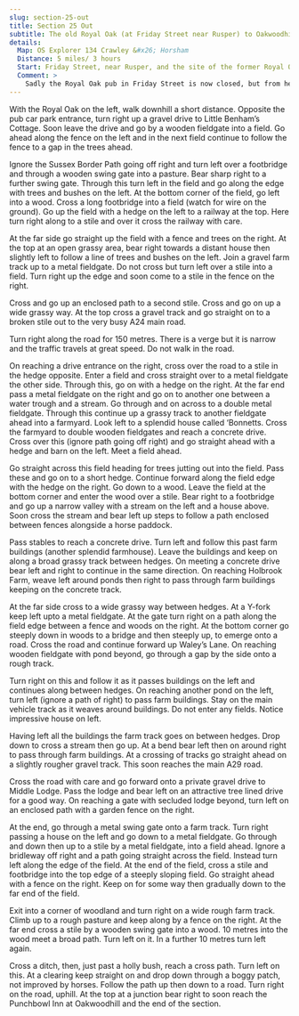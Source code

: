 ```yaml
---
slug: section-25-out
title: Section 25 Out
subtitle: The old Royal Oak (at Friday Street near Rusper) to Oakwoodhill
details:
  Map: OS Explorer 134 Crawley &#x26; Horsham
  Distance: 5 miles/ 3 hours
  Start: Friday Street, near Rusper, and the site of the former Royal Oak pub. Limited parking.
  Comment: >
    Sadly the Royal Oak pub in Friday Street is now closed, but from here there is an excellent and varied day of walking with constant changes of direction and views. Some wonderful farm houses and tranquil woodland paths. A short section of the A24 needs special care and the whole walk contains many stiles, some broken and some very high, as well as many footbridges. After rain stiles and footbridges become very slippery and extra care should be taken.
---
```

With the Royal Oak on the left, walk downhill a short distance. Opposite the pub car park entrance, turn right up a gravel drive to Little Benham’s Cottage. Soon leave the drive and go by a wooden fieldgate into a field. Go ahead along the fence on the left and in the next field continue to follow the fence to a gap in the trees ahead.

Ignore the Sussex Border Path going off right and turn left over a footbridge and through a wooden swing gate into a pasture. Bear sharp right to a further swing gate. Through this turn left in the field and go along the edge with trees and bushes on the left. At the bottom corner of the field, go left into a wood. Cross a long footbridge into a field (watch for wire on the ground). Go up the field with a hedge on the left to a railway at the top. Here turn right along to a stile and over it cross the railway with care.

At the far side go straight up the field with a fence and trees on the right. At the top at an open grassy area, bear right towards a distant house then slightly left to follow a line of trees and bushes on the left. Join a gravel farm track up to a metal fieldgate. Do not cross but turn left over a stile into a field. Turn right up the edge and soon come to a stile in the fence on the right.

Cross and go up an enclosed path to a second stile. Cross and go on up a wide grassy way. At the top cross a gravel track and go straight on to a broken stile out to the very busy A24 main road.

Turn right along the road for 150 metres. There is a verge but it is narrow and the traffic travels at great speed. Do not walk in the road.

On reaching a drive entrance on the right, cross over the road to a stile in the hedge opposite. Enter a field and cross straight over to a metal fieldgate the other side. Through this, go on with a hedge on the right. At the far end pass a metal fieldgate on the right and go on to another one between a water trough and a stream. Go through and on across to a double metal fieldgate. Through this continue up a grassy track to another fieldgate ahead into a farmyard. Look left to a splendid house called ‘Bonnetts. Cross the farmyard to double wooden fieldgates and reach a concrete drive. Cross over this (ignore path going off right) and go straight ahead with a hedge and barn on the left. Meet a field ahead.

Go straight across this field heading for trees jutting out into the field. Pass these and go on to a short hedge. Continue forward along the field edge with the hedge on the right. Go down to a wood. Leave the field at the bottom corner and enter the wood over a stile. Bear right to a footbridge and go up a narrow valley with a stream on the left and a house above. Soon cross the stream and bear left up steps to follow a path enclosed between fences alongside a horse paddock.

Pass stables to reach a concrete drive. Turn left and follow this past farm buildings (another splendid farmhouse). Leave the buildings and keep on along a broad grassy track between hedges. On meeting a concrete drive bear left and right to continue in the same direction. On reaching Holbrook Farm, weave left around ponds then right to pass through farm buildings keeping on the concrete track.

At the far side cross to a wide grassy way between hedges. At a Y-fork keep left upto a metal fieldgate. At the gate turn right on a path along the field edge between a fence and woods on the right. At the bottom corner go steeply down in woods to a bridge and then steeply up, to emerge onto a road. Cross the road and continue forward up Waley’s Lane. On reaching wooden fieldgate with pond beyond, go through a gap by the side onto a rough track.

Turn right on this and follow it as it passes buildings on the left and continues along between hedges. On reaching another pond on the left, turn left (ignore a path of right) to pass farm buildings. Stay on the main vehicle track as it weaves around buildings. Do not enter any fields. Notice impressive house on left.

Having left all the buildings the farm track goes on between hedges. Drop down to cross a stream then go up. At a bend bear left then on around right to pass through farm buildings. At a crossing of tracks go straight ahead on a slightly rougher gravel track. This soon reaches the main A29 road.

Cross the road with care and go forward onto a private gravel drive to Middle Lodge. Pass the lodge and bear left on an attractive tree lined drive for a good way. On reaching a gate with secluded lodge beyond, turn left on an enclosed path with a garden fence on the right.

At the end, go through a metal swing gate onto a farm track. Turn right passing a house on the left and go down to a metal fieldgate. Go through and down then up to a stile by a metal fieldgate, into a field ahead. Ignore a bridleway off right and a path going straight across the field. Instead turn left along the edge of the field. At the end of the field, cross a stile and footbridge into the top edge of a steeply sloping field. Go straight ahead with a fence on the right. Keep on for some way then gradually down to the far end of the field.

Exit into a corner of woodland and turn right on a wide rough farm track. Climb up to a rough pasture and keep along by a fence on the right. At the far end cross a stile by a wooden swing gate into a wood. 10 metres into the wood meet a broad path. Turn left on it. In a further 10 metres turn left again.

Cross a ditch, then, just past a holly bush, reach a cross path. Turn left on this. At a clearing keep straight on and drop down through a boggy patch, not improved by horses. Follow the path up then down to a road. Turn right on the road, uphill. At the top at a junction bear right to soon reach the Punchbowl Inn at Oakwoodhill and the end of the section.

